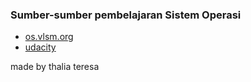 ### Sumber-sumber pembelajaran Sistem Operasi

*   [os.vlsm.org](os.vlsm.org)
*   [udacity](https://www.udacity.com/course/introduction-to-operating-systems--ud923)





made by thalia teresa